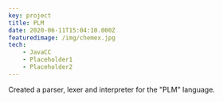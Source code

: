 ```yaml
---
key: project
title: PLM
date: 2020-06-11T15:04:10.000Z
featuredimage: /img/chemex.jpg
tech:
    - JavaCC
    - Placeholder1
    - Placeholder2
---
```


Created a parser, lexer and interpreter for the "PLM" language.

